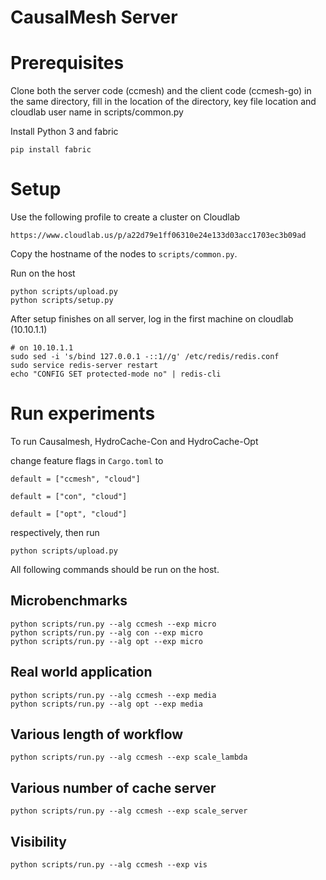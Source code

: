 # CausalMesh Server

# Prerequisites
Clone both the server code (ccmesh) and the client code (ccmesh-go) in the same directory, fill in the location of the directory, key file location and cloudlab user name in scripts/common.py

Install Python 3 and fabric
```
pip install fabric
```

# Setup
Use the following profile to create a cluster on Cloudlab
```
https://www.cloudlab.us/p/a22d79e1ff06310e24e133d03acc1703ec3b09ad
```

Copy the hostname of the nodes to `scripts/common.py`.

Run on the host
```
python scripts/upload.py
python scripts/setup.py
```

After setup finishes on all server, log in the first machine on cloudlab (10.10.1.1)

```
# on 10.10.1.1
sudo sed -i 's/bind 127.0.0.1 -::1//g' /etc/redis/redis.conf
sudo service redis-server restart
echo "CONFIG SET protected-mode no" | redis-cli
```

# Run experiments
To run Causalmesh, HydroCache-Con and HydroCache-Opt

change feature flags in `Cargo.toml` to
```
default = ["ccmesh", "cloud"]
```
```
default = ["con", "cloud"]
```
```
default = ["opt", "cloud"]
```
respectively, then run
```
python scripts/upload.py
```

All following commands should be run on the host.

## Microbenchmarks
```
python scripts/run.py --alg ccmesh --exp micro
python scripts/run.py --alg con --exp micro
python scripts/run.py --alg opt --exp micro
```

## Real world application
```
python scripts/run.py --alg ccmesh --exp media
python scripts/run.py --alg opt --exp media
```

## Various length of workflow
```
python scripts/run.py --alg ccmesh --exp scale_lambda
```

## Various number of cache server
```
python scripts/run.py --alg ccmesh --exp scale_server
```

## Visibility
```
python scripts/run.py --alg ccmesh --exp vis
```